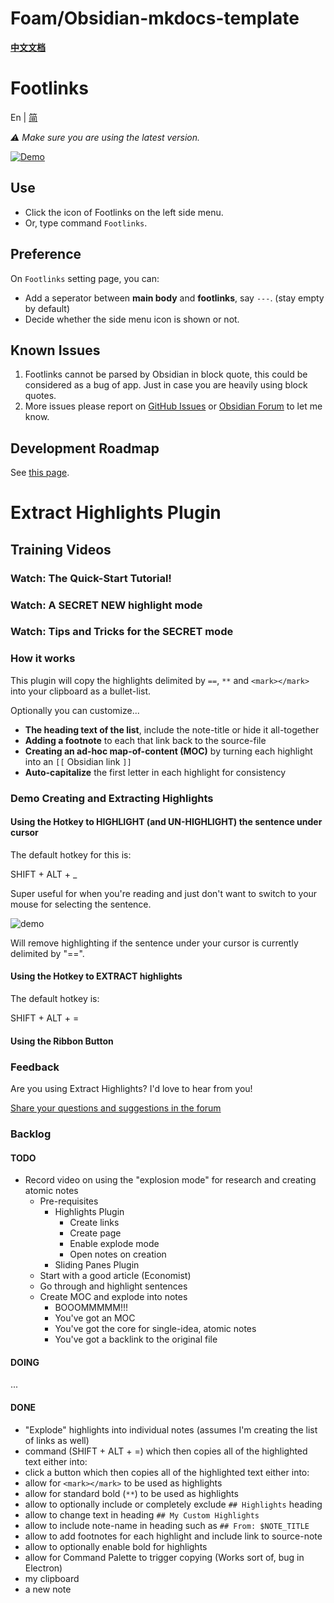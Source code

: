 # Foam/Obsidian-mkdocs-template

[**中文文档**](https://github.com/Jackiexiao/foam-mkdocs-template/blob/master/README-zh.md)

# Footlinks

En | [简](https://github.com/DahaWong/obsidian-footlinks/blob/main/README_zh.md)

_⚠️ Make sure you are using the latest version._

[![Demo](https://raw.githubusercontent.com/DahaWong/obsidian-footlinks/main/demo.png)](https://raw.githubusercontent.com/DahaWong/obsidian-footlinks/main/demo.png)

## [](https://github.com/DahaWong/obsidian-footlinks#use)Use

-   Click the icon of Footlinks on the left side menu.
-   Or, type command `Footlinks`.

## [](https://github.com/DahaWong/obsidian-footlinks#preference)Preference

On `Footlinks` setting page, you can:

-   Add a seperator between **main body** and **footlinks**, say `---`. (stay empty by default)
-   Decide whether the side menu icon is shown or not.

## [](https://github.com/DahaWong/obsidian-footlinks#known-issues)Known Issues

1.  Footlinks cannot be parsed by Obsidian in block quote, this could be considered as a bug of app. Just in case you are heavily using block quotes.
2.  More issues please report on [GitHub Issues](https://github.com/DahaWong/obsidian-footlinks/issues) or [Obsidian Forum](https://forum.obsidian.md/t/plugin-footlinks/9494) to let me know.

## [](https://github.com/DahaWong/obsidian-footlinks#development-roadmap)Development Roadmap

See [this page](https://github.com/DahaWong/obsidian-footlinks/projects/1).
# Extract Highlights Plugin



## Training Videos

### Watch: The Quick-Start Tutorial!



### Watch: A SECRET NEW highlight mode

### Watch: Tips and Tricks for the SECRET mode



### How it works

This plugin will copy the highlights delimited by `==`, `**` and `<mark></mark>` into your clipboard as a bullet-list.

Optionally you can customize...

-   **The heading text of the list**, include the note-title or hide it all-together
-   **Adding a footnote** to each that link back to the source-file
-   **Creating an ad-hoc map-of-content (MOC)** by turning each highlight into an `[[` Obsidian link `]]`
-   **Auto-capitalize** the first letter in each highlight for consistency

### Demo Creating and Extracting Highlights



#### Using the Hotkey to HIGHLIGHT (and UN-HIGHLIGHT) the sentence under cursor

The default hotkey for this is:

SHIFT + ALT + \_

Super useful for when you're reading and just don't want to switch to your mouse for selecting the sentence.

![demo](https://github.com/akaalias/extract-highlights-plugin/blob/master/onoff.gif?raw=true)

Will remove highlighting if the sentence under your cursor is currently delimited by "==".

#### Using the Hotkey to EXTRACT highlights

The default hotkey is:

SHIFT + ALT + \=

#### Using the Ribbon Button

### Feedback

Are you using Extract Highlights? I'd love to hear from you!

[Share your questions and suggestions in the forum](https://forum.obsidian.md/t/extract-highlights-plugin/8763/12)

### Backlog

#### TODO

-   Record video on using the "explosion mode" for research and creating atomic notes
    -   Pre-requisites
        -   Highlights Plugin
            -   Create links
            -   Create page
            -   Enable explode mode
            -   Open notes on creation
        -   Sliding Panes Plugin
    -   Start with a good article (Economist)
    -   Go through and highlight sentences
    -   Create MOC and explode into notes
        -   BOOOMMMMM!!!
        -   You've got an MOC
        -   You've got the core for single-idea, atomic notes
        -   You've got a backlink to the original file

#### DOING

...

#### DONE

-   "Explode" highlights into individual notes (assumes I'm creating the list of links as well)
-   command (SHIFT + ALT + \=) which then copies all of the highlighted text either into:
-   click a button which then copies all of the highlighted text either into:
-   allow for `<mark></mark>` to be used as highlights
-   allow for standard bold (`**`) to be used as highlights
-   allow to optionally include or completely exclude `## Highlights` heading
-   allow to change text in heading `## My Custom Highlights`
-   allow to include note-name in heading such as `## From: $NOTE_TITLE`
-   allow to add footnotes for each highlight and include link to source-note
-   allow to optionally enable bold for highlights
-   allow for Command Palette to trigger copying (Works sort of, bug in Electron)
-   my clipboard
-   a new note